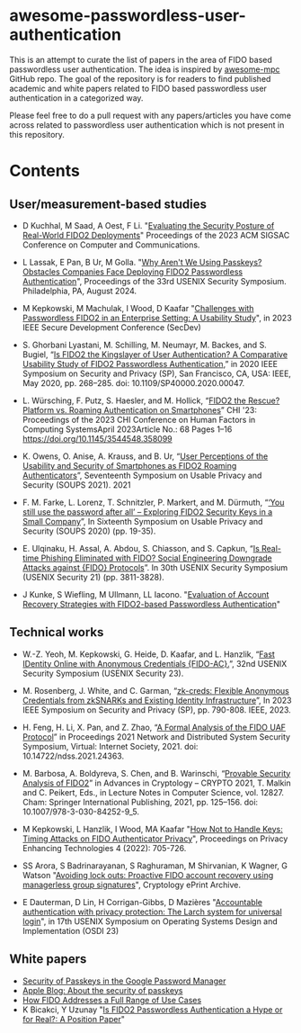 # awesome-passwordless-user-authentication

This is an attempt to curate the list of papers in the area of FIDO based passwordless user authentication. The idea is inspired by [awesome-mpc](https://github.com/rdragos/awesome-mpc) GitHub repo. 
The goal of the repository is for readers to find published academic and white papers related to FIDO based passwordless user authentication in a categorized way.


Please feel free to do a pull request with any papers/articles you have come across related to passwordless user authentication which is not present in this repository.

# Contents

## User/measurement-based studies

- D Kuchhal, M Saad, A Oest, F Li. "[Evaluating the Security Posture of Real-World FIDO2 Deployments](https://dl.acm.org/doi/abs/10.1145/3576915.3623063)"
Proceedings of the 2023 ACM SIGSAC Conference on Computer and Communications.
- L Lassak, E Pan, B Ur, M Golla. "[Why Aren't We Using Passkeys? Obstacles Companies Face Deploying FIDO2 Passwordless Authentication](https://www.usenix.org/system/files/sec24summer-prepub-618-lassak.pdf)", Proceedings of the 33rd USENIX Security Symposium. Philadelphia, PA, August 2024.
- M Kepkowski, M Machulak, I Wood, D Kaafar
"[Challenges with Passwordless FIDO2 in an Enterprise Setting: A Usability Study](https://arxiv.org/abs/2308.08096)", in 2023 IEEE Secure Development Conference (SecDev)

- S. Ghorbani Lyastani, M. Schilling, M. Neumayr, M. Backes, and S. Bugiel, “[Is FIDO2 the Kingslayer of User Authentication? A Comparative Usability Study of FIDO2 Passwordless Authentication](https://ieeexplore.ieee.org/document/9152694),” in 2020 IEEE Symposium on Security and Privacy (SP), San Francisco, CA, USA: IEEE, May 2020, pp. 268–285. doi: 10.1109/SP40000.2020.00047.
- L. Würsching, F. Putz, S. Haesler, and M. Hollick, “[FIDO2 the Rescue? Platform vs. Roaming Authentication on Smartphones](https://dl.acm.org/doi/abs/10.1145/3544548.3580993)” CHI '23: Proceedings of the 2023 CHI Conference on Human Factors in Computing SystemsApril 2023Article No.: 68 Pages 1–16 https://doi.org/10.1145/3544548.358099
- K. Owens, O. Anise, A. Krauss, and B. Ur, “[User Perceptions of the Usability and Security of Smartphones as FIDO2 Roaming Authenticators](https://www.usenix.org/system/files/soups2021-owens.pdf)”, Seventeenth Symposium on Usable Privacy and Security (SOUPS 2021). 2021
- F. M. Farke, L. Lorenz, T. Schnitzler, P. Markert, and M. Dürmuth, “[‘You still use the password after all’ – Exploring FIDO2 Security Keys in a Small Company](https://www.usenix.org/conference/soups2020/presentation/farke)”, In Sixteenth Symposium on Usable Privacy and Security (SOUPS 2020) (pp. 19-35).
- E. Ulqinaku, H. Assal, A. Abdou, S. Chiasson, and S. Capkun, “[Is Real-time Phishing Eliminated with FIDO? Social Engineering Downgrade Attacks against {FIDO} Protocols](https://www.usenix.org/conference/usenixsecurity21/presentation/ulqinaku)”.
In 30th USENIX Security Symposium (USENIX Security 21) (pp. 3811-3828).
- J Kunke, S Wiefling, M Ullmann, LL Iacono. "[Evaluation of Account Recovery Strategies with FIDO2-based Passwordless Authentication](https://arxiv.org/abs/2105.12477)"




## Technical works
- W.-Z. Yeoh, M. Kepkowski, G. Heide, D. Kaafar, and L. Hanzlik, “[Fast IDentity Online with Anonymous Credentials {FIDO-AC}.](https://www.usenix.org/conference/usenixsecurity23/presentation/yeoh)”, 32nd USENIX Security Symposium (USENIX Security 23).
- M. Rosenberg, J. White, and C. Garman, “[zk-creds: Flexible Anonymous Credentials from zkSNARKs and Existing Identity Infrastructure](https://eprint.iacr.org/2022/878)”, In 2023 IEEE Symposium on Security and Privacy (SP), pp. 790-808. IEEE, 2023.

- H. Feng, H. Li, X. Pan, and Z. Zhao, “[A Formal Analysis of the FIDO UAF Protocol](https://www.ndss-symposium.org/wp-content/uploads/ndss2021_4A-2_24363_paper.pdf)” in Proceedings 2021 Network and Distributed System Security Symposium, Virtual: Internet Society, 2021. doi: 10.14722/ndss.2021.24363.

- M. Barbosa, A. Boldyreva, S. Chen, and B. Warinschi, “[Provable Security Analysis of FIDO2](https://link-springer-com.ezproxy.library.wisc.edu/chapter/10.1007/978-3-030-84252-9_5)” in Advances in Cryptology – CRYPTO 2021, T. Malkin and C. Peikert, Eds., in Lecture Notes in Computer Science, vol. 12827. Cham: Springer International Publishing, 2021, pp. 125–156. doi: 10.1007/978-3-030-84252-9_5.

- M Kepkowski, L Hanzlik, I Wood, MA Kaafar "[How Not to Handle Keys: Timing Attacks on FIDO Authenticator Privacy](https://arxiv.org/abs/2205.08071)", Proceedings on Privacy Enhancing Technologies 4 (2022): 705-726.
- SS Arora, S Badrinarayanan, S Raghuraman, M Shirvanian, K Wagner, G Watson "[Avoiding lock outs: Proactive FIDO account recovery using managerless group signatures](https://eprint.iacr.org/2022/1555)", Cryptology ePrint Archive.
- E Dauterman, D Lin, H Corrigan-Gibbs, D Mazières "[Accountable authentication with privacy protection:
The Larch system for universal login](https://www.usenix.org/conference/osdi23/presentation/dauterman)", in 17th USENIX Symposium on Operating Systems Design and Implementation (OSDI 23)

## White papers 
- [Security of Passkeys in the Google Password Manager](https://security.googleblog.com/2022/10/SecurityofPasskeysintheGooglePasswordManager.html)
- [Apple Blog: About the security of passkeys](https://support.apple.com/en-us/102195)
- [How FIDO Addresses a Full Range of Use Cases](https://media.fidoalliance.org/wp-content/uploads/2022/03/How-FIDO-Addresses-a-Full-Range-of-Use-Cases.pdf)
- K Bicakci, Y Uzunay "[Is FIDO2 Passwordless Authentication a Hype or for Real?: A Position Paper](https://ieeexplore.ieee.org/abstract/document/9931832)"


